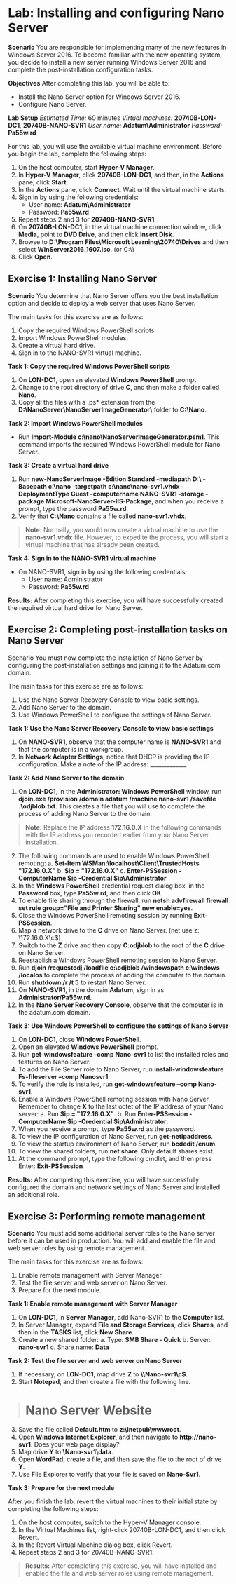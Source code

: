 # Lab: Installing and configuring Nano Server 

**Scenario** 
You are responsible for implementing many of the new features in Windows Server 2016. To become familiar with the new operating system, you decide to install a new server running Windows Server 2016 and complete the post-installation configuration tasks. 

**Objectives** 
After completing this lab, you will be able to:
* Install the Nano Server option for Windows Server 2016.
* Configure Nano Server. 

**Lab Setup** 
*Estimated Time:* 60 minutes
*Virtual machines:* **20740B-LON-DC1**, **20740B-NANO-SVR1**
*User name:* **Adatum\Administrator**
*Password:* **Pa55w.rd**

For this lab, you will use the available virtual machine environment. Before you begin the lab, complete the following steps:
1. On the host computer, start **Hyper-V Manager**.
2. In **Hyper-V Manager**, click **20740B-LON-DC1**, and then, in the **Actions** pane, click **Start**.
3. In the **Actions** pane, click **Connect**. Wait until the virtual machine starts.
4. Sign in by using the following credentials:
   * User name: **Adatum\Administrator**
   * Password: **Pa55w.rd**
5. Repeat steps 2 and 3 for **20740B-NANO-SVR1**.
6. On **20740B-LON-DC1**, in the virtual machine connection window, click **Media**, point to **DVD Drive**, and then click **Insert Disk**.
7. Browse to **D:\Program Files\Microsoft Learning\20740\Drives** and then select **WinServer2016_1607.iso**. (or C:\\)
8. Click **Open**. 

## Exercise 1: Installing Nano Server 

**Scenario** 
You determine that Nano Server offers you the best installation option and decide to deploy a web server that uses Nano Server.

The main tasks for this exercise are as follows:
1. Copy the required Windows PowerShell scripts.
2. Import Windows PowerShell modules.  
3. Create a virtual hard drive.
4. Sign in to the NANO-SVR1 virtual machine.

**Task 1: Copy the required Windows PowerShell scripts** 
1. On **LON-DC1**, open an elevated **Windows PowerShell** prompt.
2. Change to the root directory of drive **C**, and then make a folder called **Nano**.
3. Copy all the files with a .ps* extension from the **D:\NanoServer\NanoServerImageGenerator\\** folder to **C:\Nano**. 

**Task 2: Import Windows PowerShell modules**
* Run **Import-Module c:\nano\NanoServerImageGenerator.psm1**. This command imports the required Windows PowerShell module for Nano Server. 

**Task 3: Create a virtual hard drive**
1. Run **new-NanoServerImage -Edition Standard -mediapath D:\ -Basepath c:\nano -targetpath c:\nano\nano-svr1.vhdx -DeploymentType Guest -computername NANO-SVR1 -storage  -package Microsoft-NanoServer-IIS-Package**, and when you receive a prompt, type the password **Pa55w.rd**. 
2. Verify that **C:\Nano** contains a file called **nano-svr1.vhdx**.
 
> **Note:** Normally, you would now create a virtual machine to use the **nano-svr1.vhdx** file. However, to expedite the process, you will start a virtual machine that has already been created.

**Task 4: Sign in to the NANO-SVR1 virtual machine**
* On NANO-SVR1, sign in by using the following credentials:
  * User name: Administrator
  * Password: **Pa55w.rd** 
 
**Results:** After completing this exercise, you will have successfully created the required virtual hard drive for Nano Server. 

## Exercise 2: Completing post-installation tasks on Nano Server
Scenario You must now complete the installation of Nano Server by configuring the post-installation settings and joining it to the Adatum.com domain.

The main tasks for this exercise are as follows:
1. Use the Nano Server Recovery Console to view basic settings.
2. Add Nano Server to the domain. 
3. Use Windows PowerShell to configure the settings of Nano Server. 

**Task 1: Use the Nano Server Recovery Console to view basic settings** 
1. On **NANO-SVR1**, observe that the computer name is **NANO-SVR1** and that the computer is in a workgroup.
2. In **Network Adapter Settings**, notice that DHCP is providing the IP configuration. Make a note of the IP address: _____________ 

**Task 2: Add Nano Server to the domain**
1. On **LON-DC1**, in the **Administrator: Windows PowerShell** window, run **djoin.exe /provision /domain adatum /machine nano-svr1 /savefile .\odjblob.txt**. This creates a file that you will use to complete the process of adding Nano Server to the domain.

> **Note:** Replace the IP address **172.16.0.X** in the following commands with the IP address you recorded earlier from your Nano Server installation. 

2. The following commands are used to enable Windows PowerShell remoting:
    a. **Set-Item WSMan:\localhost\Client\TrustedHosts "172.16.0.X"**
    b. **$ip = "172.16.0.X"**
    c. **Enter-PSSession -ComputerName \$ip -Credential \$ip\\Administrator**
3. In the **Windows PowerShell** credential request dialog box, in the **Password** box, type **Pa55w.rd**, and then click **OK**.
4. To enable file sharing through the firewall, run **netsh advfirewall firewall set rule group="File and Printer Sharing" new enable=yes**.
5. Close the Windows PowerShell remoting session by running **Exit-PSSession**.
6. Map a network drive to the **C** drive on Nano Server. (net use z: \\172.16.0.X\c$)
7. Switch to the **Z** drive and then copy **C:odjblob** to the root of the **C** drive on Nano Server.
8. Reestablish a Windows PowerShell remoting session to Nano Server.
9. Run **djoin /requestodj /loadfile c:\odjblob /windowspath c:\windows /localos** to complete the process of adding the computer to the domain.
10. Run **shutdown /r /t 5** to restart Nano Server.
11. On **NANO-SVR1**, in the domain **Adatum**, sign in as **Administrator/Pa55w.rd**.
12. In the **Nano Server Recovery Console**, observe that the computer is in the adatum.com domain.

**Task 3: Use Windows PowerShell to configure the settings of Nano Server** 
1. On **LON-DC1**, close **Windows PowerShell**. 
2. Open an elevated **Windows PowerShell** prompt.
3. Run **get-windowsfeature –comp Nano-svr1** to list the installed roles and features on Nano Server.
4. To add the File Server role to Nano Server, run **install-windowsfeature Fs-fileserver –comp Nanosvr1**
5. To verify the role is installed, run **get-windowsfeature –comp Nano-svr1**.  
6. Enable a Windows PowerShell remoting session with Nano Server. Remember to change **X** to the last octet of the IP address of your Nano server:
   a. Run **$ip = "172.16.0.X"**.
   b. Run **Enter-PSSession -ComputerName $ip -Credential $ip\Administrator**.
7. When you receive a prompt, type **Pa55w.rd** as the password.
8. To view the IP configuration of Nano Server, run **get-netipaddress**.
9. To view the startup environment of Nano Server, run **bcdedit /enum**.
10. To view the shared folders, run **net share**. Only default shares exist.
11. At the command prompt, type the following cmdlet, and then press Enter:  **Exit-PSSession**

**Results:** After completing this exercise, you will have successfully configured the domain and network settings of Nano Server and installed an additional role.

## Exercise 3: Performing remote management

**Scenario**
You must add some additional server roles to the Nano server before it can be used in production. You will add and enable the file and web server roles by using remote management.

The main tasks for this exercise are as follows: 

1. Enable remote management with Server Manager.
2. Test the file server and web server on Nano Server.
3. Prepare for the next module.

**Task 1: Enable remote management with Server Manager**
1. On **LON-DC1**, in **Server Manager**, add Nano-SVR1 to the **Computer** list.
2. In Server Manager, expand **File and Storage Services**, click **Shares**, and then in the **TASKS** list, click **New Share**.
3. Create a new shared folder:
    a. Type: **SMB Share - Quick**
    b. Server: **nano-svr1**
    c. Share name: **Data**
    
**Task 2: Test the file server and web server on Nano Server**
1. If necessary, on **LON-DC1**, map drive **Z** to **\\\\Nano-svr1\c$**.
2. Start **Notepad**, and then create a file with the following line.
><H1> Nano Server Website </H1>
3. Save the file called **Default.htm** to **z:\Inetpub\wwwroot**.  
4. Open **Windows Internet Explorer**, and then navigate to **http://nano-svr1**. Does your web page display?
5. Map drive **Y** to **\\Nano-svr1\data**. 
6. Open **WordPad**, create a file, and then save the file to the root of drive **Y**.
7. Use File Explorer to verify that your file is saved on **Nano-Svr1**.

**Task 3: Prepare for the next module**

After you finish the lab, revert the virtual machines to their initial state by completing the following steps: 
1. On the host computer, switch to the Hyper-V Manager console.
2. In the Virtual Machines list, right-click 20740B-LON-DC1, and then click Revert.
3. In the Revert Virtual Machine dialog box, click Revert.
4. Repeat steps 2 and 3 for 20740B-NANO-SVR1. 
 
>**Results:** After completing this exercise, you will have installed and enabled the file and web server roles using remote management. 